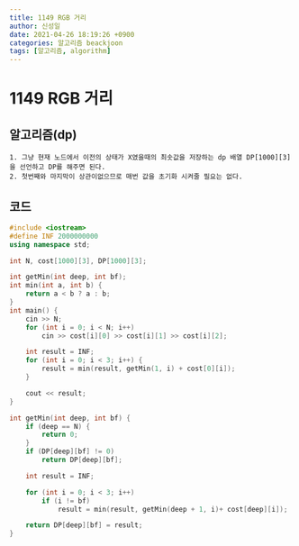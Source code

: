 ```yaml
---
title: 1149 RGB 거리
author: 신성일
date: 2021-04-26 18:19:26 +0900
categories: 알고리즘 beackjoon
tags: [알고리즘, algorithm]
---
```


# 1149 RGB 거리

## 알고리즘(dp)

    1. 그냥 현재 노드에서 이전의 상태가 X였을때의 최솟값을 저장하는 dp 배열 DP[1000][3] 을 선언하고 DP를 해주면 된다.
    2. 첫번째와 마지막이 상관이없으므로 매번 값을 초기화 시켜줄 필요는 없다.

## 코드

```cpp
#include <iostream>
#define INF 2000000000
using namespace std;

int N, cost[1000][3], DP[1000][3];

int getMin(int deep, int bf);
int min(int a, int b) {
	return a < b ? a : b;
}
int main() {
	cin >> N;
	for (int i = 0; i < N; i++)
		cin >> cost[i][0] >> cost[i][1] >> cost[i][2];

	int result = INF;
	for (int i = 0; i < 3; i++) {
		result = min(result, getMin(1, i) + cost[0][i]);
	}

	cout << result;
}

int getMin(int deep, int bf) {
	if (deep == N) {
		return 0;
	}
	if (DP[deep][bf] != 0)
		return DP[deep][bf];

	int result = INF;

	for (int i = 0; i < 3; i++)
		if (i != bf)
			result = min(result, getMin(deep + 1, i)+ cost[deep][i]);

	return DP[deep][bf] = result;
}
```
